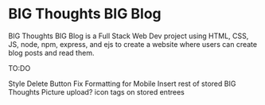<h1>BIG Thoughts BIG Blog</h1>

BIG Thoughts BIG Blog is a Full Stack Web Dev project using HTML, CSS, JS, node, npm, express, and ejs to create a website where users can create blog posts and read them.

TO:DO

Style Delete Button
Fix Formatting for Mobile
Insert rest of stored BIG Thoughts
Picture upload?
icon
tags on stored entrees 